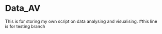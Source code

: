 Data_AV
=======
This is for storing my own script on data analysing and visualising.
#this line is for testing branch
